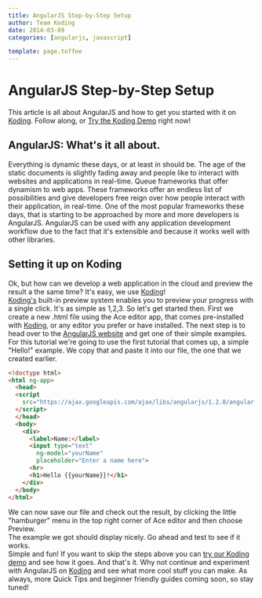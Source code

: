 ```yaml
---
title: AngularJS Step-by-Step Setup
author: Team Koding
date: 2014-03-09
categories: [angularjs, javascript]

template: page.toffee
---
```


# AngularJS Step-by-Step Setup

This article is all about AngularJS and how to get you started with it on [Koding](https://koding.com). Follow along, or [Try the Koding Demo](https://koding.com/Develop/Teamwork?import=http://tinyurl.com/o39oovy) right now! 

## AngularJS: What's it all about.

Everything is dynamic these days, or at least in should be. The age of the static documents is slightly fading away and people like to interact with websites and applications in real-time. Queue frameworks that offer dynamism to web apps. These frameworks offer an endless list of possibilities and give developers free reign over how people interact with their application, in real-time. One of the most popular frameworks these days, that is starting to be approached by more and more developers is AngularJS. AngularJS can be used with any application development workflow due to the fact that it's extensible and because it works well with other libraries. 

## Setting it up on Koding

Ok, but how can we develop a web application in the cloud and preview the 
result a the same time? It's easy, we use [Koding](https://koding.com)!  
[Koding's](https://koding.com) built-in preview system enables you to preview 
your progress with a single click. It's as simple as 1,2,3. So let's get 
started then. First we create a new .html file using the Ace editor app, that 
comes pre-installed with [Koding](https://koding.com), or any editor you prefer 
or have installed. The next step is to head over to the [AngularJS 
website](http://angularjs.org/) and get one of their simple examples. For this 
tutorial we're going to use the first tutorial that comes up, a simple "Hello!" 
example. We copy that and paste it into our file, the one that we created 
earlier.

```html
<!doctype html>
<html ng-app>
  <head>
  <script 
    src="https://ajax.googleapis.com/ajax/libs/angularjs/1.2.0/angular.min.js">
  </script>
  </head>
  <body>
    <div>
      <label>Name:</label>
      <input type="text"
        ng-model="yourName"
        placeholder="Enter a name here">
      <hr>
      <h1>Hello {{yourName}}!</h1>
    </div>
  </body>
</html>
```

We can now save our file and check out the result, by clicking the little 
"hamburger" menu in the top right corner of Ace editor and then choose Preview.  
The example we got should display nicely. Go ahead and test to see if it works.  
Simple and fun! If you want to skip the steps above you can [try our Koding 
demo](https://koding.com/Develop/Teamwork?import=http://tinyurl.com/o39oovy) 
and see how it goes. And that's it. Why not continue and experiment with 
AngularJS on [Koding](https://koding.com) and see what more cool stuff you can 
make. As always, more Quick Tips and beginner friendly guides coming soon, so 
stay tuned!
